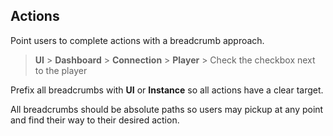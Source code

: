 ## Actions

Point users to complete actions with a breadcrumb approach.

> **UI** > **Dashboard** > **Connection** > **Player** > Check the checkbox next to the player

Prefix all breadcrumbs with **UI** or **Instance** so all actions have a clear target.

All breadcrumbs should be absolute paths so users may pickup at any point and find their way to their desired action.